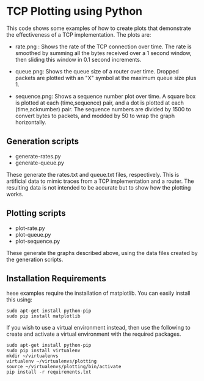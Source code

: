 # TCP Plotting using Python

This code shows some examples of how to create plots that demonstrate
the effectiveness of a TCP implementation. The plots are:

* rate.png : Shows the rate of the TCP connection over time. The rate is
  smoothed by summing all the bytes received over a 1 second window,
  then sliding this window in 0.1 second increments.

* queue.png: Shows the queue size of a router over time. Dropped packets
  are plotted with an "X" symbol at the maximum queue size plus 1.

* sequence.png: Shows a sequence number plot over time. A square box
  is plotted at each (time,sequence) pair, and a dot is plotted at
  each (time,acknumber) pair. The sequence numbers are divided by 1500
  to convert bytes to packets, and modded by 50 to wrap the graph
  horizontally.

## Generation scripts

* generate-rates.py
* generate-queue.py

These generate the rates.txt and queue.txt files, respectively. This is
artificial data to mimic traces from a TCP implementation and a router.
The resulting data is not intended to be accurate but to show how the
plotting works.

## Plotting scripts

* plot-rate.py
* plot-queue.py
* plot-sequence.py

These generate the graphs described above, using the data files created by
the generation scripts.

## Installation Requirements


hese examples require the installation of matplotlib. You can easily
install this using:

```
sudo apt-get install python-pip
sudo pip install matplotlib
```

If you wish to use a virtual environment instead, then use the
following to create and activate a virtual environment with the
required packages.

```
sudo apt-get install python-pip
sudo pip install virtualenv
mkdir ~/virtualenvs
virtualenv ~/virtualenvs/plotting
source ~/virtualenvs/plotting/bin/activate
pip install -r requirements.txt
```


